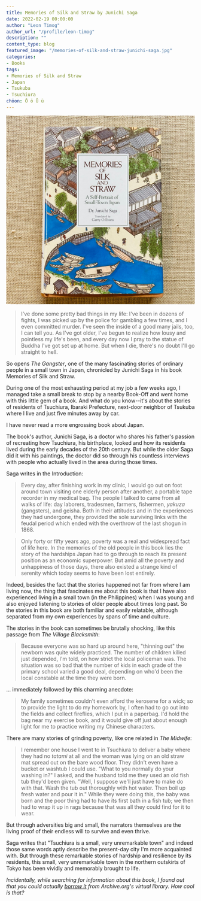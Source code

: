 ```yaml
---
title: Memories of Silk and Straw by Junichi Saga
date: 2022-02-19 00:00:00
author: "Leon Timog"
author_url: "/profile/leon-timog"
description: ""
content_type: blog
featured_image: "/memories-of-silk-and-straw-junichi-saga.jpg"
categories:
- Books
tags:
- Memories of Silk and Straw
- Japan
- Tsukuba
- Tsuchiura
chōon: Ō ō Ū ū
---
```

![Memories of Silk and Straw by Junichi Saga](memories-of-silk-and-straw-junichi-saga.jpg)

>I've done some pretty bad things in my life: I've been in dozens of fights, I was picked up by the police for gambling a few times, and I even committed murder. I've seen the inside of a good many jails, too, I can tell you. As I've got older, I've begun to realize how lousy and pointless my life's been, and every day now I pray to the statue of Buddha I've got set up at home. But when I die, there's no doubt I'll go straight to hell.

So opens *The Gangster*, one of the many fascinating stories of ordinary people in a small town in Japan, chronicled by Junichi Saga in his book Memories of Silk and Straw.

During one of the most exhausting period at my job a few weeks ago, I managed take a small break to stop by a nearby Book-Off and went home with this little gem of a book. And what do you know--it's about the stories of residents of Tsuchiura, Ibaraki Prefecture, next-door neighbor of Tsukuba where I live and just five minutes away by car.

I have never read a more engrossing book about Japan.

The book's author, Junichi Saga, is a doctor who shares his father's passion of recreating how Tsuchiura, his birthplace, looked and how its residents lived during the early decades of the 20th century. But while the older Saga did it with his paintings, the doctor did so through his countless interviews with people who actually lived in the area during those times.

Saga writes in the Introduction:

>Every day, after finishing work in my clinic, I would go out on foot around town visiting one elderly person after another, a portable tape recorder in my medical bag. The people I talked to came from all walks of life: day laborers, tradesmen, farmers, fishermen, *yakuza* (gangsters), and geisha. Both in their attitudes and in the experiences they had undergone, they provided the sole surviving links with the feudal period which ended with the overthrow of the last shogun in 1868.

>Only forty or fifty years ago, poverty was a real and widespread fact of life here. In the memories of the old people in this book lies the story of the hardships Japan had to go through to reach its present position as an economic superpower. But amid all the poverty and unhappiness of those days, there also existed a strange kind of serenity which today seems to have been lost entirely.

Indeed, besides the fact that the stories happened not far from where I am living now, the thing that fascinates me about this book is that I have also experienced living in a small town (in the Philippines) when I was young and also enjoyed listening to stories of older people about times long past. So the stories in this book are both familiar and easily relatable, although separated from my own experiences by spans of time and culture.

The stories in the book can sometimes be brutally shocking, like this passage from *The Village Blacksmith*:

>Because everyone was so hard up around here, "thinning out" the newborn was quite widely practiced. The number of children killed just depended, I'm told, on how strict the local policeman was. The situation was so bad that the number of kids in each grade of the primary school varied a good deal, depending on who'd been the local constable at the time they were born.

... immediately followed by this charming anecdote:

>My family sometimes couldn't even afford the kerosene for a wick; so to provide the light to do my homework by, I often had to go out into the fields and collect fireflies, which I put in a paperbag. I'd hold the bag near my exercise book, and it would give off just about enough light for me to practice writing my Chinese characters.

There are many stories of grinding poverty, like one related in *The Midwife*:

>I remember one house I went to in Tsuchiura to deliver a baby where they had no *tatami* at all and the woman was lying on an old straw mat spread out on the bare wood floor. They didn't even have a bucket or washtub I could use. "What to you normally do your washing in?" I asked, and the husband told me they used an old fish tub they'd been given. "Well, I suppose we'll just have to make do with that. Wash the tub out thoroughly with hot water. Then boil up fresh water and pour it in." While they were doing this, the baby was born and the poor thing had to have its first bath in a fish tub; we then had to wrap it up in rags because that was all they could find for it to wear.

But through adversities big and small, the narrators themselves are the living proof of their endless will to survive and even thrive.

Saga writes that "Tsuchiura is a small, very unremarkable town" and indeed those same words aptly describe the present-day city I'm more acquainted with. But through these remarkable stories of hardship and resilience by its residents, this small, very unremarkable town in the northern outskirts of Tokyo has been vividly and memorably brought to life.

*Incidentally, while searching for information about this book, I found out that you could actually [borrow it](https://archive.org/details/memoriesofsilkst0000saga/) from Archive.org's virtual library. How cool is that?*